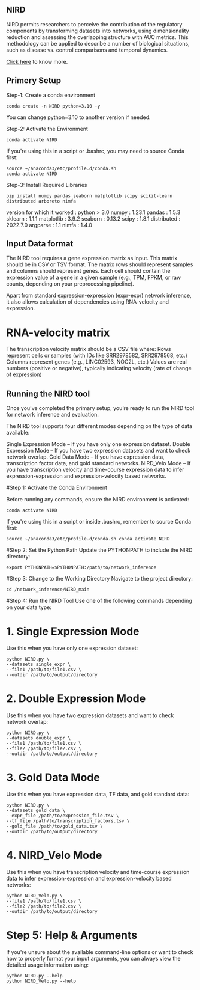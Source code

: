 ## NIRD 

NIRD permits researchers to perceive the contribution of the regulatory components by transforming datasets into networks, using dimensionality reduction and assessing the overlapping structure with AUC metrics. This methodology can be applied to describe a number of biological situations, such as disease vs. control comparisons and temporal dynamics.

[Click here](http://reggen.iiitd.edu.in:1207/NIRD/) to know more.


## Primery Setup

Step-1: Create a conda environment

```shell
conda create -n NIRD python=3.10 -y
```
You can change python=3.10 to another version if needed.


Step-2: Activate the Environment

```shell
conda activate NIRD
```
If you're using this in a script or .bashrc, you may need to source Conda first:

```shell
source ~/anaconda3/etc/profile.d/conda.sh
conda activate NIRD
```
Step-3: Install Required Libraries

```shell
pip install numpy pandas seaborn matplotlib scipy scikit-learn distributed arboreto nimfa
```
 version for which it worked : 
python > 3.0
numpy : 1.23.1
pandas : 1.5.3
sklearn : 1.1.1
matplotlib : 3.9.2
seaborn : 0.13.2
scipy : 1.8.1
distributed : 2022.7.0
argparse : 1.1
nimfa : 1.4.0

## Input Data format

The NIRD tool requires a gene expression matrix as input. This matrix should be in CSV or TSV format. The matrix rows should represent samples and columns should represent genes. Each cell should contain the expression value of a gene in a given sample (e.g., TPM, FPKM, or raw counts, depending on your preprocessing pipeline).


Apart from standard expression-expression (expr-expr) network inference, it also allows calculation of dependencies using RNA-velocity and expression. 

# RNA-velocity matrix
The transcription velocity matrix should be a CSV file where:
Rows represent cells or samples (with IDs like SRR2978582, SRR2978568, etc.)
Columns represent genes (e.g., LINC02593, NOC2L, etc.)
Values are real numbers (positive or negative), typically indicating velocity (rate of change of expression)


##  Running the NIRD tool

Once you’ve completed the primary setup, you’re ready to run the NIRD tool for network inference and evaluation.

The NIRD tool supports four different modes depending on the type of data available:

Single Expression Mode – If you have only one expression dataset.
Double Expression Mode – If you have two expression datasets and want to check network overlap.
Gold Data Mode – If you have expression data, transcription factor data, and gold standard networks.
NIRD_Velo Mode – If you have transcription velocity and time-course expression data to infer expression-expression and expression-velocity based networks.


#Step 1: Activate the Conda Environment

Before running any commands, ensure the NIRD environment is activated:


```shell
conda activate NIRD
```


If you're using this in a script or inside .bashrc, remember to source Conda first:

```shell
source ~/anaconda3/etc/profile.d/conda.sh conda activate NIRD
```

#Step 2: Set the Python Path
Update the PYTHONPATH to include the NIRD directory:

```shell
export PYTHONPATH=$PYTHONPATH:/path/to/network_inference
```

#Step 3: Change to the Working Directory
Navigate to the project directory:

```shell
cd /network_inference/NIRD_main
```

#Step 4: Run the NIRD Tool
Use one of the following commands depending on your data type:

# 1. Single Expression Mode
Use this when you have only one expression dataset:

```shell
python NIRD.py \
--datasets single_expr \
--file1 /path/to/file1.csv \
--outdir /path/to/output/directory
```


# 2. Double Expression Mode
Use this when you have two expression datasets and want to check network overlap:

```shell
python NIRD.py \
--datasets double_expr \
--file1 /path/to/file1.csv \
--file2 /path/to/file2.csv \
--outdir /path/to/output/directory
```

# 3. Gold Data Mode
Use this when you have expression data, TF data, and gold standard data:

```shell
python NIRD.py \
--datasets gold_data \
--expr_file /path/to/expression_file.tsv \
--tf_file /path/to/transcription_factors.tsv \
--gold_file /path/to/gold_data.tsv \
--outdir /path/to/output/directory
```

# 4. NIRD_Velo Mode
Use this when you have transcription velocity and time-course expression data to infer expression-expression and expression-velocity based networks:

```shell
python NIRD_Velo.py \
--file1 /path/to/file1.csv \
--file2 /path/to/file2.csv \
--outdir /path/to/output/directory
```

# Step 5: Help & Arguments
If you're unsure about the available command-line options or want to check how to properly format your input arguments, you can always view the detailed usage information using:

```shell
python NIRD.py --help
python NIRD_Velo.py --help
```








